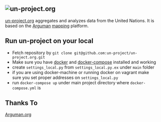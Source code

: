![un-project.org](http://un-project.org/static/img/logo-large.png)
----
[un-project.org](http://un-project.org) aggregates and analyzes data from the United Nations. It is based on the [Arguman](http://arguman.org) [mapping](https://en.wikipedia.org/wiki/Argument_map) platform.

## Run un-project on your local

- Fetch repository by `git clone git@github.com:un-project/un-project.org.git`
- Make sure you have [docker](http://docker.io) and [docker-compose](https://docs.docker.com/compose/install/) installed and working
- create `settings_local.py` from `settings_local.py.ex` under `main` folder
- if you are using docker-machine or running docker on vagrant make sure you set proper addresses on `settings_local.py`
- run `docker-compose up` under main project directory where `docker-compose.yml` is

## Thanks To

[Arguman.org](http://arguman.org)
